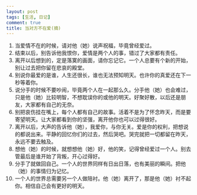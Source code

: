 ```yaml
---
layout: post
tags: [生活, 日记]
comment: true
title: 当对方不在爱(摘)
---
```


1. 当爱情不在的时候，请对他（她）说声祝福，毕竟曾经爱过。
2. 结束以后，别告诉他我恨你，爱情是两个人的事，错过了大家都有责任。
3. 离开以后想到的，定是落寞的画面，请你忘记它。一个人总要有个新的开始，别让过去把你留在悲哀的殿堂。
4. 别说你最爱的是谁，人生还很长，谁也无法预知明天。也许你的真爱还在下一秒等着你。
5. 说分手的时候不要吵闹，毕竟两个人在一起那么久。分手他（她）也会难过，只是他（她）比较明智，不想耽误你的或他的明天。好聚好散，以后还是朋友，大家都有自己的无奈。
6. 别把哀伤挂在嘴上，每个人都有自己的故事。活着不是为了怀念昨天，而是要寄望明天。让大家都看到你的坚强，离开他你也可以过得很好。
7. 离开以后，大声的告诉他（她），我爱你，与你无关。爱是你的权利，把想说的都说出来。平静的回忆你们的过去，然后哭吧。哭完就把一切都留在昨天，永远不要去触及。
8. 想他（她）的时候，就想想他（她）好，他的笑，记得曾经爱过一个人。别去管最后是谁开始了背叛，开心过得好。
9. 分手了就做回自己。一个人的世界同样有日出日落，也有美丽的瞬间。把他（她）的事情归为记忆。
10. 一个人的世界总需要另一个人做陪衬。他（她）离开了，那是他（她）衬不起你。相信自己会有更好的明天。

